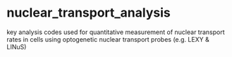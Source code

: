# nuclear_transport_analysis
key analysis codes used for quantitative measurement of nuclear transport rates in cells using optogenetic nuclear transport probes (e.g. LEXY &amp; LINuS)
